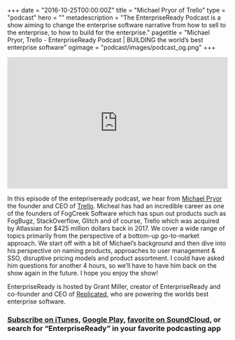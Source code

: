 +++
date = "2016-10-25T00:00:00Z"
title = "Michael Pryor of Trello"
type = "podcast"
hero = ""
metadescription = "The EnterpriseReady Podcast is a show aiming to change the enterprise software narrative from how to sell to the enterprise, to how to build for the enterprise."
pagetitle = "Michael Pryor, Trello - EnterpriseReady Podcast | BUILDING the world’s best enterprise software"
ogimage = "podcast/images/podcast_og.png"
+++

<iframe width="100%" height="300" scrolling="no" frameborder="no" allow="autoplay" src="https://w.soundcloud.com/player/?url=https%3A//api.soundcloud.com/tracks/668730320&color=%23ee5042&auto_play=false&hide_related=false&show_comments=true&show_user=true&show_reposts=false&show_teaser=true&visual=true"></iframe>

In this episode of the entepriseready podcast, we hear from [Michael Pryor](https://www.linkedin.com/in/michaelhpryor/) the founder and CEO of [Trello](https://trello.com/). Micheal has had an incredible career as one of the founders of FogCreek Software which has spun out products such as FogBugz, StackOverflow, Glitch and of course, Trello which was acquired by Atlassian for $425 million dollars back in 2017. We cover a wide range of topics primarily from the perspective of a bottom-up go-to-market approach. We start off with a bit of Michael’s background and then dive into his perspective on naming products, approaches to user management & SSO, disruptive pricing models and product assortment. I could have asked him questions for another 4 hours, so we’ll have to have him back on the show again in the future. I hope you enjoy the show!

EnterpriseReady is hosted by Grant Miller, creator of EnterpriseReady and co-founder and CEO of [Replicated](https://www.replicated.com), who are powering the worlds best enterprise software.

### [Subscribe on iTunes](https://podcasts.apple.com/us/podcast/enterpriseready/id1437951282), [Google Play](https://play.google.com/music/listen?u=0#/ps/Iq3uifjva44tdvm2orhu4apvjtu), [favorite on SoundCloud](https://soundcloud.com/heavybit/sets/enterpriseready), or search for “EnterpriseReady” in your favorite podcasting app
